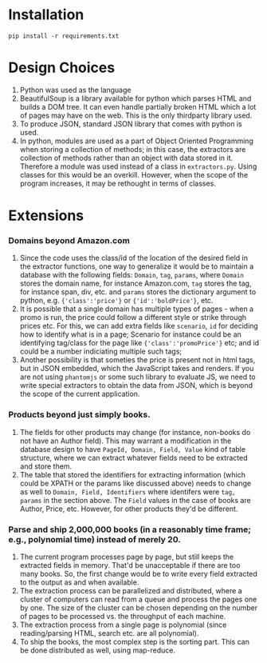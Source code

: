 # Installation

`pip install -r requirements.txt`

# Design Choices
1. Python was used as the language
2. BeautifulSoup is a library available for python which parses HTML and builds a DOM tree. It can even handle partially broken HTML which a lot of pages may have on the web. This is the only thirdparty library used.
3. To produce JSON, standard JSON library that comes with python is used.
4. In python, modules are used as a part of Object Oriented Programming when storing a collection of methods; in this case, the extractors are collection of methods rather than an object with data stored in it. Therefore a module was used instead of a class in `extractors.py`. Using classes for this would be an overkill. However, when the scope of the program increases, it may be rethought in terms of classes.
 


# Extensions

### Domains beyond Amazon.com
1. Since the code uses the class/id of the location of the desired field in the extractor functions, one way to generalize it would be to maintain a database with the following fields: `Domain`, `tag`, `params`, where `Domain` stores the domain name, for instance Amazon.com, `tag` stores the tag, for instance span, div, etc. and `params` stores the dictionary argument to python, e.g. `{'class':'price'}` or `{'id':'boldPrice'}`, etc.
2. It is possible that a single domain has multiple types of pages - when a promo is run, the price could follow a different style or strike through prices etc. For this, we can add extra fields like `scenario`, `id` for deciding how to identify what is in a page; Scenario for instance could be an identifying tag/class for the page like `{'class':'promoPrice'}` etc; and id could be a number indiciating multiple such tags;
3. Another possibility is that someties the price is present not in html tags, but in JSON embedded, which the JavaScript takes and renders. If you are not using `phantomjs` or some such library to evaluate JS, we need to write special extractors to obtain the data from JSON, which is beyond the scope of the current application.



### Products beyond just simply books.
1. The fields for other products may change (for instance, non-books do not have an Author field). This may warrant a modification in the database design to have `PageId, Domain, Field, Value` kind of table structure, where we can extract whatever fields need to be extracted and store them.
2. The table that stored the identifiers for extracting information (which could be XPATH or the params like discussed above) needs to change as well to `Domain, Field, Identifiers` where identifers were `tag, params` in the section above. The `Field` values in the case of books are Author, Price, etc. However, for other products they'd be different.

### Parse and ship 2,000,000 books (in a reasonably time frame; e.g., polynomial time) instead of merely 20.
1. The current program processes page by page, but still keeps the extracted fields in memory. That'd be unacceptable if there are too many books. So, the first change would be to write every field extracted to the output as and when available.
2. The extraction process can be parallelized and distributed, where a cluster of computers can read from a queue and process the pages one by one. The size of the cluster can be chosen depending on the number of pages to be processed vs. the throughput of each machine.
3. The extraction process from a single page is polynomial (since reading/parsing HTML, search etc. are all polynomial). 
4. To ship the books, the most complex step is the sorting part. This can be done distributed as well, using map-reduce.
